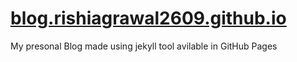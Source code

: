 # [blog.rishiagrawal2609.github.io]( https://rishiagrawal2609.github.io/blog/)
My presonal Blog made using jekyll tool avilable in GitHub Pages
